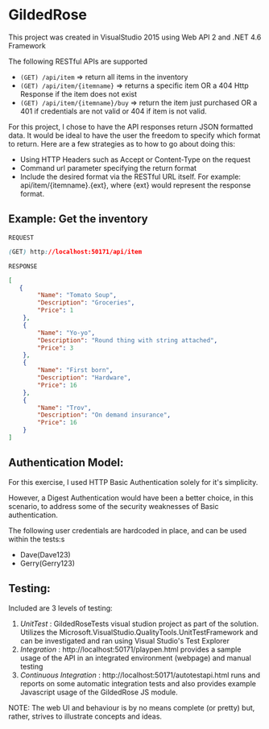 # GildedRose

This project was created in VisualStudio 2015 using Web API 2 and .NET 4.6 Framework

The following RESTful APIs are supported


* `(GET) /api/item` => return all items in the inventory
* `(GET) /api/item/{itemname}` => returns a specific item OR a 404 Http Response if the item does not exist
* `(GET) /api/item/{itemname}/buy` => return the item just purchased OR a 401 if credentials are not valid or 404 if item is not valid.



For this project, I chose to have the API responses return JSON formatted data. It would be ideal to have the user the freedom to specify which format to return. Here are a few strategies as to how to go about doing this: 

* Using HTTP Headers such as Accept or Content-Type on the request
* Command url parameter specifying the return format
* Include the desired format via the RESTful URL itself. For example: api/item/{itemname}.{ext}, where {ext} would represent the response format.

## Example: Get the inventory

`REQUEST`
```css
(GET) http://localhost:50171/api/item
```
`RESPONSE`
```json
[
   {
		"Name": "Tomato Soup",
		"Description": "Groceries",
		"Price": 1
	},
	{
		"Name": "Yo-yo",
		"Description": "Round thing with string attached",
		"Price": 3
	},
	{
		"Name": "First born",
		"Description": "Hardware",
		"Price": 16
	},
	{
		"Name": "Trov",
		"Description": "On demand insurance",
		"Price": 16
	}
]
```

## Authentication Model:

For this exercise, I used HTTP Basic Authentication solely for it's simplicity.  

However, a Digest Authentication would have been a better choice, in this scenario, to address some of the security weaknesses of Basic authentication.

The following user credentials are hardcoded in place, and can be used within the tests:s
- Dave(Dave123)
- Gerry(Gerry123)

## Testing:

Included are 3 levels of testing:

1. *UnitTest* : GildedRoseTests visual studion project as part of the solution. Utilizes the Microsoft.VisualStudio.QualityTools.UnitTestFramework and can be investigated and ran using Visual Studio's Test Explorer
2. *Integration* : http://localhost:50171/playpen.html provides a sample usage of the API in an integrated environment (webpage) and manual testing
3. *Continuous Integration* : http://localhost:50171/autotestapi.html runs and reports on some automatic integration tests and also provides example Javascript usage of the GildedRose JS module. 

NOTE: The web UI and behaviour is by no means complete (or pretty) but, rather, strives to illustrate concepts and ideas.